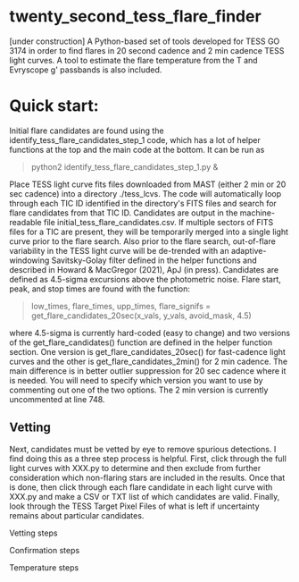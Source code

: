 # twenty_second_tess_flare_finder
[under construction] A Python-based set of tools developed for TESS GO 3174 in order to find flares in 20 second cadence and 2 min cadence TESS light curves. A tool to estimate the flare temperature from the T and Evryscope g' passbands is also included.

# Quick start:
Initial flare candidates are found using the identify_tess_flare_candidates_step_1 code, which has a lot of helper functions at the top and the main code at the bottom. It can be run as 
> python2 identify_tess_flare_candidates_step_1.py &

Place TESS light curve fits files downloaded from MAST (either 2 min or 20 sec cadence) into a directory ./tess_lcvs. The code will automatically loop through each TIC ID identified in the directory's FITS files and search for flare candidates from that TIC ID. Candidates are output in the machine-readable file initial_tess_flare_candidates.csv. If multiple sectors of FITS files for a TIC are present, they will be temporarily merged into a single light curve prior to the flare search. Also prior to the flare search, out-of-flare variability in the TESS light curve will be de-trended with an adaptive-windowing Savitsky-Golay filter defined in the helper functions and described in Howard & MacGregor (2021), ApJ (in press). Candidates are defined as 4.5-sigma excursions above the photometric noise. Flare start, peak, and stop times are found with the function:
> low_times, flare_times, upp_times, flare_signifs = get_flare_candidates_20sec(x_vals, y_vals, avoid_mask, 4.5)

where 4.5-sigma is currently hard-coded (easy to change) and two versions of the get_flare_candidates() function are defined in the helper function section. One version is get_flare_candidates_20sec() for fast-cadence light curves and the other is get_flare_candidates_2min() for 2 min cadence. The main difference is in better outlier suppression for 20 sec cadence where it is needed. You will need to specify which version you want to use by commenting out one of the two options. The 2 min version is currently uncommented at line 748.

## Vetting
Next, candidates must be vetted by eye to remove spurious detections. I find doing this as a three step process is helpful. First, click through the full light curves with XXX.py to determine and then exclude from further consideration which non-flaring stars are included in the results. Once that is done, then click through each flare candidate in each light curve with XXX.py and make a CSV or TXT list of which candidates are valid. Finally, look through the TESS Target Pixel Files of what is left if uncertainty remains about particular candidates.

Vetting steps

Confirmation steps

Temperature steps
